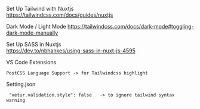 Set Up Tailwind with Nuxtjs <br/>
https://tailwindcss.com/docs/guides/nuxtjs

Dark Mode / Light Mode 
https://tailwindcss.com/docs/dark-mode#toggling-dark-mode-manually

Set Up SASS in Nuxtjs <br/>
https://dev.to/nbhankes/using-sass-in-nuxt-js-4595


VS Code Extensions
```
PostCSS Language Support -> for Tailwindcss highlight
```

Setting.json
```
 "vetur.validation.style": false   -> to ignore tailwind syntax warning
```
